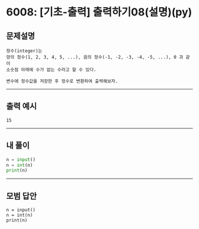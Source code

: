 # 6008: [기초-출력] 출력하기08(설명)(py)
## 문제설명
```
정수(integer)는
양의 정수(1, 2, 3, 4, 5, ...), 음의 정수(-1, -2, -3, -4, -5, ...), 0 과 같이
소숫점 아래에 수가 없는 수라고 할 수 있다.

변수에 정수값을 저장한 후 정수로 변환하여 출력해보자.
```
***
## 출력 예시
~~~
15
~~~
***
## 내 풀이
```python
n = input()
n = int(n)
print(n)
````
***
## 모범 답안
~~~pyhton
n = input()
n = int(n)
print(n)
~~~